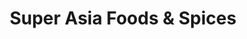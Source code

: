 ---
title: "Super Asia Foods & Spices"
url: /derby/super-asia-foods-and-spices/
shop: convenience
---